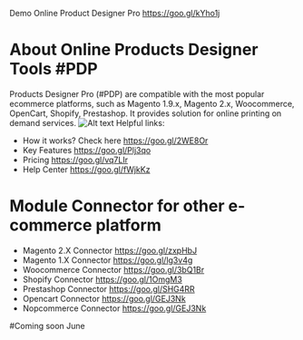 Demo Online Product Designer Pro https://goo.gl/kYho1j 
# About Online Products Designer Tools #PDP
Products Designer Pro (#PDP) are compatible with the most popular ecommerce platforms, such as Magento 1.9.x, Magento 2.x, Woocommerce, OpenCart, Shopify, Prestashop. It provides solution for online printing on demand services.
![Alt text](https://productsdesignerpro.com/wp-content/uploads/2016/08/mockup-on-ipad.jpg "Push multiple products") 
Helpful links:
- How it works? Check here https://goo.gl/2WE8Or
- Key Features  https://goo.gl/Plj3qo
- Pricing https://goo.gl/vq7LIr
- Help Center https://goo.gl/fWjkKz

# Module Connector for other e-commerce platform

- Magento 2.X Connector https://goo.gl/zxpHbJ
- Magento 1.X Connector https://goo.gl/lg3v4g
- Woocommerce Connector https://goo.gl/3bQ1Br
- Shopify Connector https://goo.gl/1OmgM3
- Prestashop Connector https://goo.gl/SHG4RR
- Opencart Connector https://goo.gl/GEJ3Nk
- Nopcommerce Connector https://goo.gl/GEJ3Nk

#Coming soon June
